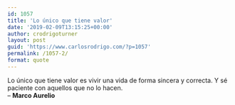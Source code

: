 ```yaml
---
id: 1057
title: 'Lo único que tiene valor'
date: '2019-02-09T13:15:25+00:00'
author: crodrigoturner
layout: post
guid: 'https://www.carlosrodrigo.com/?p=1057'
permalink: /1057-2/
format: quote
---
```


Lo único que tiene valor es vivir una vida de forma sincera y correcta. Y sé paciente con aquellos que no lo hacen.  
– **Marco Aurelio**